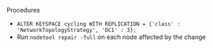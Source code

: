 Procedures
* `ALTER KEYSPACE cycling WITH REPLICATION = {'class' : 'NetworkTopologyStrategy', 'DC1' : 3};`
* Run `nodetool repair -full` on each node affected by the change
